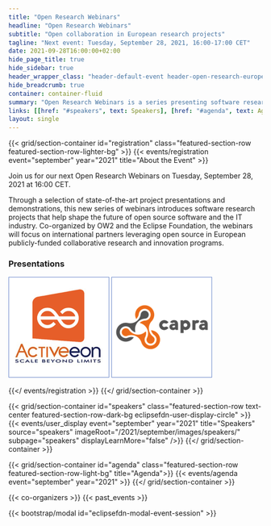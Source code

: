 ```yaml
---
title: "Open Research Webinars"
headline: "Open Research Webinars"
subtitle: "Open collaboration in European research projects"
tagline: "Next event: Tuesday, September 28, 2021, 16:00-17:00 CET"
date: 2021-09-28T16:00:00+02:00
hide_page_title: true
hide_sidebar: true
header_wrapper_class: "header-default-event header-open-research-europe-event"
hide_breadcrumb: true
container: container-fluid
summary: "Open Research Webinars is a series presenting software research projects that are helping to shape the future of open source software and the IT industry. Co-organized by OW2 and the Eclipse Foundation, the webinars will focus on international partners leveraging open source in European publicly-funded collaborative research and innovation programs."
links: [[href: "#speakers", text: Speakers], [href: "#agenda", text: Agenda], [href: "https://www.eventbrite.fr/e/open-research-webinar-september-28-tickets-162650226205", text: "Register"]]
layout: single
---
```


{{< grid/section-container id="registration" class="featured-section-row featured-section-row-lighter-bg" >}}
   {{< events/registration event="september" year="2021" title="About the Event" >}} 

Join us for our next Open Research Webinars on Tuesday, September 28, 2021 at 16:00 CET. 

Through a selection of state-of-the-art project presentations and demonstrations, this new series of webinars introduces software research projects that help shape the future of open source software and the IT industry. Co-organized by OW2 and the Eclipse Foundation, the webinars will focus on international partners leveraging open source in European publicly-funded collaborative research and innovation programs.

### Presentations   
[![Activeeon](images/activeeon.png)](https://www.activeeon.com/) [![Capra](images/capra.png)](http://eclipse.org/capra)

   {{</ events/registration >}}
{{</ grid/section-container >}}

{{< grid/section-container id="speakers" class="featured-section-row text-center featured-section-row-dark-bg eclipsefdn-user-display-circle" >}}
  {{< events/user_display event="september" year="2021" title="Speakers" source="speakers" imageRoot="/2021/september/images/speakers/" subpage="speakers" displayLearnMore="false" />}}
{{</ grid/section-container >}}

{{< grid/section-container id="agenda" class="featured-section-row featured-section-row-light-bg" title="Agenda">}}
  {{< events/agenda event="september" year="2021" >}}
{{</ grid/section-container >}}

{{< co-organizers >}}
{{< past_events >}}

{{< bootstrap/modal id="eclipsefdn-modal-event-session" >}}